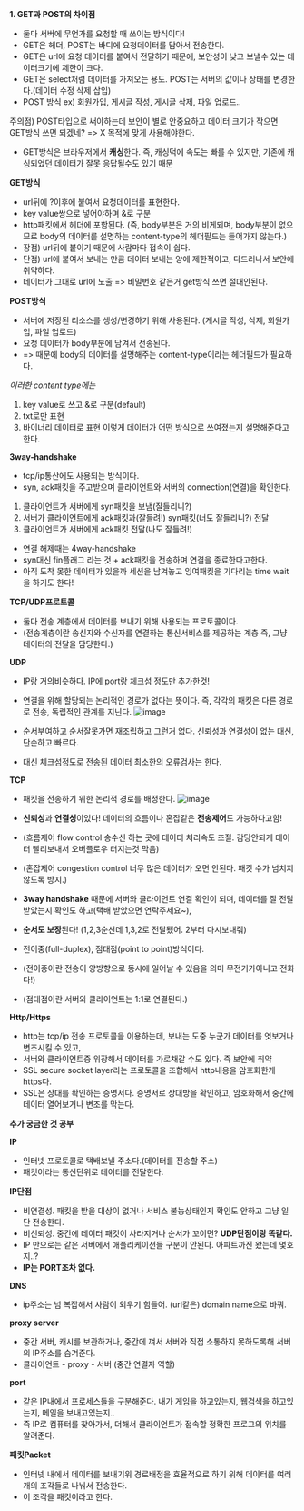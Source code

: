 **1. GET과 POST의 차이점**
   
- 둘다 서버에 무언가를 요청할 때 쓰이는 방식이다!
- GET은 헤더, POST는 바디에 요청데이터를 담아서 전송한다.
- GET은 url에 요청 데이터를 붙여서 전달하기 때문에, 보안성이 낮고 보낼수 있는 데이터크기에 제한이 크다.
- GET은 select처럼 데이터를 가져오는 용도. POST는 서버의 값이나 상태를 변경한다.(데이터 수정 삭제 삽입)
- POST 방식 ex) 회원가입, 게시글 작성, 게시글 삭제, 파일 업로드..

주의점) POST타입으로 써야하는데 보안이 별로 안중요하고 데이터 크기가 작으면 GET방식 쓰면 되겠네?
=> X 목적에 맞게 사용해야한다. 
- GET방식은 브라우저에서 **캐싱**한다. 즉, 캐싱덕에 속도는 빠를 수 있지만, 기존에 캐싱되었던 데이터가 잘못 응답될수도 있기 때문

**GET방식**
- url뒤에 ?이후에 붙여서 요청데이터를 표현한다.
- key value쌍으로 넣어야하며 &로 구분
- http패킷에서 헤더에 포함된다.
  (즉, body부분은 거의 비게되며, body부분이 없으므로 body의 데이터를 설명하는 content-type의 헤더필드는 들어가지 않는다.)
- 장점) url뒤에 붙이기 때문에 사람마다 접속이 쉽다.
- 단점) url에 붙여서 보내는 만큼 데이터 보내는 양에 제한적이고, 다드러나서 보안에 취약하다.
- 데이터가 그대로 url에 노출 => 비밀번호 같은거 get방식 쓰면 절대안된다.

**POST방식**
- 서버에 저장된 리소스를 생성/변경하기 위해 사용된다. (게시글 작성, 삭제, 회원가입, 파일 업로드)
- 요청 데이터가 body부분에 담겨서 전송된다.
- => 때문에 body의 데이터를 설명해주는 content-type이라는 헤더필드가 필요하다.
  
*이러한 content type에는*
1. key value로 쓰고 &로 구분(default)
2. txt로만 표현
3. 바이너리 데이터로 표현
이렇게 데이터가 어떤 방식으로 쓰여졌는지 설명해준다고 한다.

**3way-handshake**
- tcp/ip통산에도 사용되는 방식이다.
- syn, ack패킷을 주고받으며 클라이언트와 서버의 connection(연결)을 확인한다.
1. 클라이언트가 서버에게 syn패킷을 보냄(잘들리니?)
2. 서버가 클라이언트에게 ack패킷과(잘들려!) syn패킷(너도 잘들리니?) 전달
3. 클라이언트가 서버에게 ack패킷 전달(나도 잘들려!)

- 연결 해제때는 4way-handshake
- syn대신 fin플래그 라는 것 + ack패킷을 전송하며 연결을 종료한다고한다.
- 아직 도착 못한 데이터가 있을까 세션을 남겨놓고 잉여패킷을 기다리는 time wait을 하기도 한다!

**TCP/UDP프로토콜**
- 둘다 전송 계층에서 데이터를 보내기 위해 사용되는 프로토콜이다.
- (전송계층이란 송신자와 수신자를 연결하는 통신서비스를 제공하는 계층 즉, 그냥 데이터의 전달을 담당한다.)
  
**UDP**
- IP랑 거의비슷하다. IP에 port랑 체크섬 정도만 추가한것!
- 연결을 위해 할당되는 논리적인 경로가 없다는 뜻이다.
  즉, 각각의 패킷은 다른 경로로 전송, 독립적인 관계를 지닌다.
  ![image](https://github.com/ws1811/cs-study/assets/117894789/b06333ac-5702-49f1-80ca-9b83a182e0a7)
  
- 순서부여하고 순서잘못가면 재조립하고 그런거 없다. 신뢰성과 연결성이 없는 대신, 단순하고 빠르다. 
- 대신 체크섬정도로 전송된 데이터 최소한의 오류검사는 한다.
  
**TCP**
- 패킷을 전송하기 위한 논리적 경로를 배정한다.
![image](https://github.com/ws1811/cs-study/assets/117894789/a162f74e-405e-4cfc-b674-6daca03718d3)

- **신뢰성**과 **연결성**이있다! 데이터의 흐름이나 혼잡같은 **전송제어**도 가능하다고함!
- (흐름제어 flow control 송수신 하는 곳에 데이터 처리속도 조절. 감당안되게 데이터 빨리보내서 오버플로우 터지는것 막음)
- (혼잡제어 congestion control 너무 많은 데이터가 오면 안된다. 패킷 수가 넘치지 않도록 방지.)
- **3way handshake** 때문에 서버와 클라이언트 연결 확인이 되며, 데이터를 잘 전달받았는지 확인도 하고(택배 받았으면 연락주세요~),
- **순서도 보장**된다! (1,2,3순선데 1,3,2로 전달됐어. 2부터 다시보내줘)
- 전이중(full-duplex), 점대점(point to point)방식이다.
- (전이중이란 전송이 양방향으로 동시에 일어날 수 있음을 의미 무전기가아니고 전화다!)
- (점대점이란 서버와 클라이언트는 1:1로 연결된다.)

**Http/Https**
- http는 tcp/ip 전송 프로토콜을 이용하는데, 보내는 도중 누군가 데이터를 엿보거나 변조시킬 수 있고,
- 서버와 클라이언트중 위장해서 데이터를 가로채갈 수도 있다. 즉 보안에 취약
- SSL secure socket layer라는 프로토콜을 조합해서 http내용을 암호화한게 https다.
- SSL은 상대를 확인하는 증명서다. 증명서로 상대방을 확인하고, 암호화해서 중간에 데이터 열어보거나 변조를 막는다.



**추가 궁금한 것 공부**

**IP**
- 인터넷 프로토콜로 택배보낼 주소다.(데이터를 전송할 주소)
- 패킷이라는 통신단위로 데이터를 전달한다.
  
**IP단점**
- 비연결성. 패킷을 받을 대상이 없거나 서비스 불능상태인지 확인도 안하고 그냥 일단 전송한다.
- 비신뢰성. 중간에 데이터 패킷이 사라지거나 순서가 꼬이면? **UDP단점이랑 똑같다.**
- IP 만으로는 같은 서버에서 애플리케이션들 구분이 안된다. 아파트까진 왔는데 몇호지..?
- **IP는 PORT조차 없다.**

**DNS**
- ip주소는 넘 복잡해서 사람이 외우기 힘들어. (url같은) domain name으로 바꿔.

**proxy server**
- 중간 서버, 캐시를 보관하거나, 중간에 껴서 서버와 직접 소통하지 못하도록해 서버의 IP주소를 숨겨준다.
- 클라이언트 - proxy - 서버 (중간 연결자 역할)

**port**
- 같은 IP내에서 프로세스들을 구분해준다. 내가 게임을 하고있는지, 웹검색을 하고있는지, 메일을 보내고있는지..
- 즉 IP로 컴퓨터를 찾아가서, 더해서 클라이언트가 접속할 정확한 프로그의 위치를 알려준다.

**패킷Packet**
- 인터넷 내에서 데이터를 보내기위 경로배정을 효율적으로 하기 위해 데이터를 여러개의 조각들로 나눠서 전송한다.
- 이 조각을 패킷이라고 한다.

